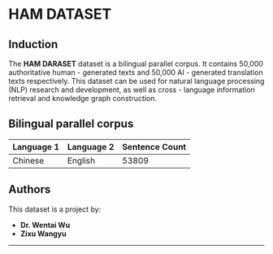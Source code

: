 # HAM DATASET

## Induction
The **HAM DARASET** dataset is a bilingual parallel corpus. It contains 50,000 authoritative human - generated texts and 50,000 AI - generated translation texts respectively. This dataset can be used for natural language processing (NLP) research and development, as well as cross - language information retrieval and knowledge graph construction.

## Bilingual parallel corpus
| Language 1 | Language 2 | Sentence Count |
| ---------- | ---------- | -------------- |
| Chinese    | English    | 53809          |

## Authors
This dataset is a project by:
- **Dr. Wentai Wu**
- **Zixu Wangyu**

---    